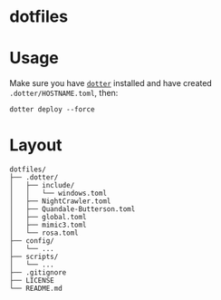 # dotfiles

# Usage

Make sure you have [`dotter`](https://github.com/SuperCuber/dotter) installed and have created `.dotter/HOSTNAME.toml`, then:

```shell
dotter deploy --force
```

# Layout

```
dotfiles/
├── .dotter/
│   ├── include/
│   │   └── windows.toml
│   ├── NightCrawler.toml
│   ├── Quandale-Butterson.toml
│   ├── global.toml
│   ├── mimic3.toml
│   └── rosa.toml
├── config/
│   └── ...
├── scripts/
│   └── ...
├── .gitignore
├── LICENSE
└── README.md
```
